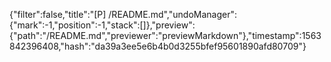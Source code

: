 {"filter":false,"title":"[P] /README.md","undoManager":{"mark":-1,"position":-1,"stack":[]},"preview":{"path":"/README.md","previewer":"previewMarkdown"},"timestamp":1563842396408,"hash":"da39a3ee5e6b4b0d3255bfef95601890afd80709"}